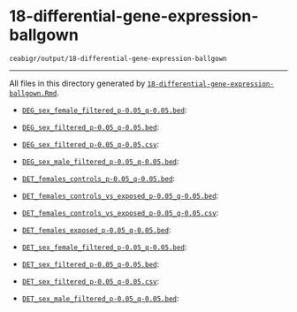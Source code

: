 # 18-differential-gene-expression-ballgown

`ceabigr/output/18-differential-gene-expression-ballgown`

---

All files in this directory generated by [`18-differential-gene-expression-ballgown.Rmd`](https://github.com/sr320/ceabigr/tree/main/output/18-differential-gene-expression-ballgown).

- [`DEG_sex_female_filtered_p-0.05_q-0.05.bed`](https://github.com/sr320/ceabigr/tree/main/output/18-differential-gene-expression-ballgown/DEG_sex_female_filtered_p-0.05_q-0.05.bed): 

- [`DEG_sex_filtered_p-0.05_q-0.05.bed`](https://github.com/sr320/ceabigr/tree/main/output/18-differential-gene-expression-ballgown/DEG_sex_filtered_p-0.05_q-0.05.bed): 

- [`DEG_sex_filtered_p-0.05_q-0.05.csv`](https://github.com/sr320/ceabigr/tree/main/output/18-differential-gene-expression-ballgown/DEG_sex_filtered_p-0.05_q-0.05.csv): 

- [`DEG_sex_male_filtered_p-0.05_q-0.05.bed`](https://github.com/sr320/ceabigr/tree/main/output/18-differential-gene-expression-ballgown/DEG_sex_male_filtered_p-0.05_q-0.05.bed): 

- [`DET_females_controls_p-0.05_q-0.05.bed`](https://github.com/sr320/ceabigr/tree/main/output/18-differential-gene-expression-ballgown/DET_females_controls_p-0.05_q-0.05.bed): 

- [`DET_females_controls_vs_exposed_p-0.05_q-0.05.bed`](https://github.com/sr320/ceabigr/tree/main/output/18-differential-gene-expression-ballgown/DET_females_controls_vs_exposed_p-0.05_q-0.05.bed): 

- [`DET_females_controls_vs_exposed_p-0.05_q-0.05.csv`](https://github.com/sr320/ceabigr/tree/main/output/18-differential-gene-expression-ballgown/DET_females_controls_vs_exposed_p-0.05_q-0.05.csv): 

- [`DET_females_exposed_p-0.05_q-0.05.bed`](https://github.com/sr320/ceabigr/tree/main/output/18-differential-gene-expression-ballgown/DET_females_exposed_p-0.05_q-0.05.bed): 

- [`DET_sex_female_filtered_p-0.05_q-0.05.bed`](https://github.com/sr320/ceabigr/tree/main/output/18-differential-gene-expression-ballgown/DET_sex_female_filtered_p-0.05_q-0.05.bed): 

- [`DET_sex_filtered_p-0.05_q-0.05.bed`](https://github.com/sr320/ceabigr/tree/main/output/18-differential-gene-expression-ballgown/DET_sex_filtered_p-0.05_q-0.05.bed): 

- [`DET_sex_filtered_p-0.05_q-0.05.csv`](https://github.com/sr320/ceabigr/tree/main/output/18-differential-gene-expression-ballgown/DET_sex_filtered_p-0.05_q-0.05.csv): 

- [`DET_sex_male_filtered_p-0.05_q-0.05.bed`](https://github.com/sr320/ceabigr/tree/main/output/18-differential-gene-expression-ballgown/DET_sex_male_filtered_p-0.05_q-0.05.bed):